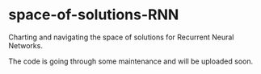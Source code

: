 # space-of-solutions-RNN

Charting and navigating the space of solutions for Recurrent Neural Networks.

The code is going through some maintenance and will be uploaded soon.
